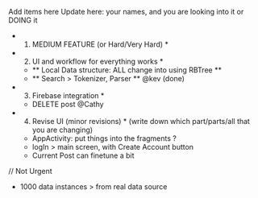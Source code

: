 Add items here
Update here: your names, and you are looking into it or DOING it

* 1. MEDIUM FEATURE (or Hard/Very Hard) *

* 2. UI and workflow for everything works *
    - ** Local Data structure: ALL change into using RBTree **
    - ** Search > Tokenizer, Parser **  @kev (done)

* 3. Firebase integration *
    - DELETE post                   @Cathy

* 4. Revise UI (minor revisions) * (write down which part/parts/all that you are changing)
    - AppActivity: put things into the fragments ?
    - logIn > main screen, with Create Account button
    - Current Post can finetune a bit
    


// Not Urgent 
* 1000 data instances > from real data source
    
